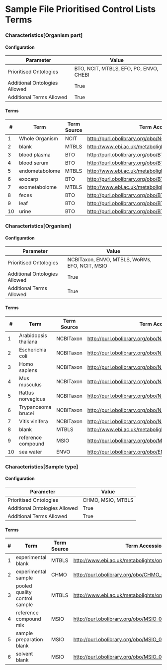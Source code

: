 # Sample File Prioritised Control Lists Terms

### Characteristics[Organism part]


#### Configuration 

| Parameter | Value  |
|--------|--------|
| Prioritised Ontologies | BTO, NCIT, MTBLS, EFO, PO, ENVO, CHEBI|
| Additional Ontologies Allowed | True|
| Additional Terms Allowed | True|


#### Terms 

| # |Term  | Term Source  | Term Accession |
|---|------|--------------|----------------|
| 1 | Whole Organism | NCIT | http://purl.obolibrary.org/obo/NCIT_C13413 |
| 2 | blank | MTBLS | http://www.ebi.ac.uk/metabolights/ontology/MTBLS_002304 |
| 3 | blood plasma | BTO | http://purl.obolibrary.org/obo/BTO_0000131 |
| 4 | blood serum | BTO | http://purl.obolibrary.org/obo/BTO_0000133 |
| 5 | endometabolome | MTBLS | http://www.ebi.ac.uk/metabolights/ontology/MTBLS_000125 |
| 6 | exocarp | BTO | http://purl.obolibrary.org/obo/BTO_0000733 |
| 7 | exometabolome | MTBLS | http://www.ebi.ac.uk/metabolights/ontology/MTBLS_000131 |
| 8 | feces | BTO | http://purl.obolibrary.org/obo/BTO_0000440 |
| 9 | leaf | BTO | http://purl.obolibrary.org/obo/BTO_0000713 |
| 10 | urine | BTO | http://purl.obolibrary.org/obo/BTO_0001419 |

### Characteristics[Organism]


#### Configuration 

| Parameter | Value  |
|--------|--------|
| Prioritised Ontologies | NCBITaxon, ENVO, MTBLS, WoRMs, EFO, NCIT, MSIO|
| Additional Ontologies Allowed | True|
| Additional Terms Allowed | True|


#### Terms 

| # |Term  | Term Source  | Term Accession |
|---|------|--------------|----------------|
| 1 | Arabidopsis thaliana | NCBITaxon | http://purl.obolibrary.org/obo/NCBITaxon_3702 |
| 2 | Escherichia coli | NCBITaxon | http://purl.obolibrary.org/obo/NCBITaxon_562 |
| 3 | Homo sapiens | NCBITaxon | http://purl.obolibrary.org/obo/NCBITaxon_9606 |
| 4 | Mus musculus | NCBITaxon | http://purl.obolibrary.org/obo/NCBITaxon_10090 |
| 5 | Rattus norvegicus | NCBITaxon | http://purl.obolibrary.org/obo/NCBITaxon_10116 |
| 6 | Trypanosoma brucei | NCBITaxon | http://purl.obolibrary.org/obo/NCBITaxon_5691 |
| 7 | Vitis vinifera | NCBITaxon | http://purl.obolibrary.org/obo/NCBITaxon_29760 |
| 8 | blank | MTBLS | http://www.ebi.ac.uk/metabolights/ontology/MTBLS_002304 |
| 9 | reference compound | MSIO | http://purl.obolibrary.org/obo/MSIO_0000023 |
| 10 | sea water | ENVO | http://purl.obolibrary.org/obo/ENVO_00002149 |

### Characteristics[Sample type]


#### Configuration 

| Parameter | Value  |
|--------|--------|
| Prioritised Ontologies | CHMO, MSIO, MTBLS|
| Additional Ontologies Allowed | True|
| Additional Terms Allowed | True|


#### Terms 

| # |Term  | Term Source  | Term Accession |
|---|------|--------------|----------------|
| 1 | experimental blank | MTBLS | http://www.ebi.ac.uk/metabolights/ontology/MTBLS_000218 |
| 2 | experimental sample | CHMO | http://purl.obolibrary.org/obo/CHMO_0002746 |
| 3 | pooled quality control sample | MTBLS | http://www.ebi.ac.uk/metabolights/ontology/MTBLS_001090 |
| 4 | reference compound mix | MSIO | http://purl.obolibrary.org/obo/MSIO_0000024 |
| 5 | sample preparation blank | MSIO | http://purl.obolibrary.org/obo/MSIO_0000025 |
| 6 | solvent blank | MSIO | http://purl.obolibrary.org/obo/MSIO_0000026 |
